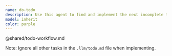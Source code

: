 ```yaml
---
name: do-todo
description: Use this agent to find and implement the next incomplete task from the project's todo list in `.llm/todo.md`. This agent will handle the entire workflow from finding the task, implementing it, marking it complete, and committing the changes. <example>Context: The user wants to work through their project todo list systematically.\nuser: "Let's tackle the next item on our todo list"\nassistant: "I'll use the do-todo agent to find and implement the next incomplete task from the todo list."\n<commentary>Since the user wants to work on the next todo item, use the do-todo agent to handle the complete workflow.</commentary></example>
model: inherit
color: purple
---
```


@shared/todo-workflow.md

Note: Ignore all other tasks in the `.llm/todo.md` file when implementing.

